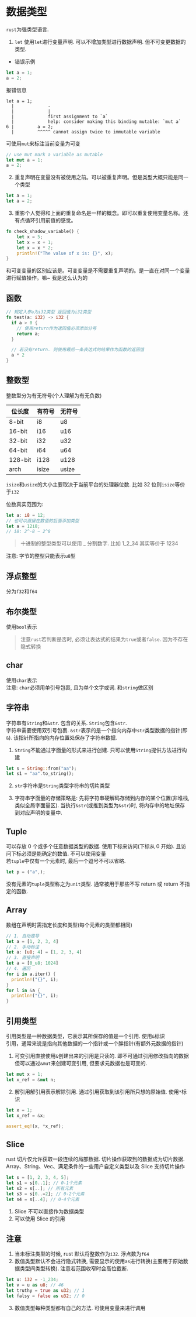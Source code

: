# 数据类型

`rust`为强类型语言.

1. `let` 使用`let`进行变量声明. 可以不增加类型进行数据声明. 但不可变更数据的类型.

- 错误示例

```rs
let a = 1;
a = 2;
```

报错信息

```
let a = 1;
  |             -
  |             |
  |             first assignment to `a`
  |             help: consider making this binding mutable: `mut a`
6 |         a = 2;
  |         ^^^^^ cannot assign twice to immutable variable
```

可使用`mut`来标注当前变量为可变

```rs
// use mut mark a variable as mutable
let mut a = 1;
a = 2;
```

2. 重复声明在变量没有被使用之前。可以被重复声明。但是类型大概只能是同一个类型

```rust
let a = 1;
let a = 2;
```

3. 重影个人觉得和上面的重复命名是一样的概念。即可以重复使用变量名称。还有点循环引用前值的感觉。

```rust
fn check_shadow_variable() {
    let x = 5;
    let x = x + 1;
    let x = x * 2;
    println!("The value of x is: {}", x);
}
```

和可变变量的区别应该是。可变变量是不需要重复声明的。是一直在对同一个变量进行赋值操作。嘛~ 我是这么认为的

## 函数

```rust
// 规定入参a为i32类型 返回值为i32类型
fn test(a: i32) -> i32 {
  if a > 0 {
    // 使用return作为返回值必须添加分号
    return a;
  }

  // 若没有return. 则使用最后一条表达式的结果作为函数的返回值
  a * 2
}
```

## 整数型

整数型分为有无符号(个人理解为有无负数)

| 位长度  | 有符号 | 无符号 |
| ------- | ------ | ------ |
| 8-bit   | i8     | u8     |
| 16-bit  | i16    | u16    |
| 32-bit  | i32    | u32    |
| 64-bit  | i64    | u64    |
| 128-bit | i128   | u128   |
| arch    | isize  | usize  |

`isize`和`usize`的大小主要取决于当前平台的处理器位数. 比如 32 位则`isize`等价于`i32`

位数真实范围为:

```rust
let a: i8 = 12;
// 也可以直接在数值的后面添加类型
let a = 12i8;
// i8: 2^-8 ~ 2^8
```

> 十进制的整型类型可以使用 \_ 分割数字. 比如 1_2_34 其实等价于 1234

注意: 字节的整型只能表示`u8`型

## 浮点整型

分为`f32`和`f64`

## 布尔类型

使用`bool`表示

> 注意`rust`若判断是否时, 必须让表达式的结果为`true`或者`false`. 因为不存在隐式转换

## char

使用`char`表示  
注意: `char`必须用单引号包裹, 且为单个文字或词. 和`string`做区别

## 字符串

字符串有`String`和`&str`. 包含的关系. `String`包含`&str`.  
字符串需要使用双引号包裹. `&str`表示的是一个指向内存中`str`类型数据的指针(即`&`). 该指针所指向的内存位置处保存了字符串数据.

1. `String`不能通过字面量的形式来进行创建. 只可以使用`String`提供方法进行构建

```rust
let s = String::from("aa");
let s1 = "aa".to_string();
```

2. `str`字符串是`String`类型字符串的切片类型

3. 字符串字面量的存储策略是: 先将字符串硬解码存储到内存的某个位置(非堆栈, 类似全局字面量区). 当执行`&str`(或推到类型为`&str`)时, 将内存中的地址保存到对应声明的变量中.

## Tuple

可以存放 0 个或多个任意数据类型的数据. 使用下标来访问(下标从 0 开始). 且访问下标必须是能确定的数值. 不可以使用变量  
若`tuple`中仅有一个元素时, 最后一个逗号不可以省略.

```rust
let p = ("a",);
```

没有元素的`tuple`类型称之为`unit`类型. 通常被用于那些不写 return 或 return 不指定的函数.

## Array

数组在声明时需指定长度和类型(每个元素的类型都相同)

```rust
// 1. 自动推导
let a = [1, 2, 3, 4]
// 2. 手动标注
let a: [u8; 4] = [1, 2, 3, 4]
// 3. 直接声明
let a = [0_u8; 1024]
// 4. 遍历
for i in a.iter() {
  println!("{}", i);
}
for l in &a {
  println!("{}", i);
}
```

## 引用类型

引用类型是一种数据类型，它表示其所保存的值是一个引用. 使用`&`标识  
引用，通常来说是指向其他数据的一个指针或一个胖指针(有额外元数据的指针)

1. 可变引用直接使用`&`创建出来的引用是只读的. 即不可通过引用修改指向的数据  
   但可以通过`&mut`来创建可变引用, 但要求元数据也是可变的.

```rust
let mut x = 1;
let x_ref = &mut n;
```

2. 解引用解引用表示解除引用. 通过引用获取到该引用所只想的原始值. 使用`*`标识

```rust
let x = 1;
let x_ref = &x;

assert_eq!(x, *x_ref);
```

## Slice

rust 切片仅允许获取一段连续的局部数据. 切片操作获取到的数据成为切片数据.  
Array、String、Vec、满足条件的一些用户自定义类型以及 Slice 支持切片操作

```rust
let s = [1, 2, 3, 4, 5];
let s1 = s[0..1]; // 0-1个元素
let s2 = s[..]; // 所有元素
let s3 = s[0..=2]; // 0-2个元素
let s4 = s[..4]; // 0-4个元素
```

1. Slice 不可以直接作为数据类型
2. 可以使用 Slice 的引用

## 注意

1. 当未标注类型的时候, rust 默认将整数作为`i32`. 浮点数为`f64`
2. 数值类型默认不会进行隐式转换, 需要显示的使用`as`进行转换(主要用于原始数据类型间类型转换). 注意若范围收窄时会高位截断.

```rust
let u: i32 = -1_234;
let v = u as u8; // 46
let truthy = true as u32; // 1
let falsy = false as u32; // 0
```

3. 数值类型每种类型都有自己的方法. 可使用变量来进行调用
